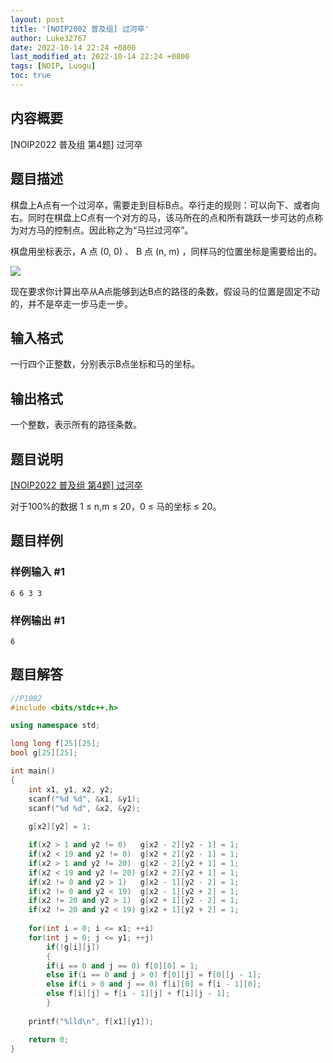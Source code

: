 ```yaml
---
layout: post
title: '[NOIP2002 普及组] 过河卒'
author: Luke32767
date: 2022-10-14 22:24 +0800
last_modified_at: 2022-10-14 22:24 +0800
tags: [NOIP, Luogu]
toc: true
---
```

## 内容概要
[NOIP2022 普及组 第4题] 过河卒

## 题目描述
棋盘上A点有一个过河卒，需要走到目标B点。卒行走的规则：可以向下、或者向右。同时在棋盘上C点有一个对方的马，该马所在的点和所有跳跃一步可达的点称为对方马的控制点。因此称之为“马拦过河卒”。

棋盘用坐标表示，A 点 (0, 0) 、 B 点 (n, m) ，同样马的位置坐标是需要给出的。

![](https://cdn.luogu.com.cn/upload/image_hosting/vg6k477j.png)

现在要求你计算出卒从A点能够到达B点的路径的条数，假设马的位置是固定不动的，并不是卒走一步马走一步。

## 输入格式

一行四个正整数，分别表示B点坐标和马的坐标。

## 输出格式

一个整数，表示所有的路径条数。

## 题目说明

[P1002]: https://www.luogu.com.cn/problem/P1002
[[NOIP2022 普及组 第4题] 过河卒][P1002]

对于100%的数据 1 ≤ n,m ≤ 20，0 ≤ 马的坐标 ≤ 20。

## 题目样例

### 样例输入 #1

```
6 6 3 3
```

### 样例输出 #1

```
6
```

## 题目解答

``` c++
//P1002
#include <bits/stdc++.h>

using namespace std;

long long f[25][25];
bool g[25][25];

int main()
{
    int x1, y1, x2, y2; 
    scanf("%d %d", &x1, &y1);
    scanf("%d %d", &x2, &y2);
    
    g[x2][y2] = 1;

    if(x2 > 1 and y2 != 0)   g[x2 - 2][y2 - 1] = 1;
    if(x2 < 19 and y2 != 0)  g[x2 + 2][y2 - 1] = 1;
    if(x2 > 1 and y2 != 20)  g[x2 - 2][y2 + 1] = 1;
    if(x2 < 19 and y2 != 20) g[x2 + 2][y2 + 1] = 1;
    if(x2 != 0 and y2 > 1)   g[x2 - 1][y2 - 2] = 1;
    if(x2 != 0 and y2 < 19)  g[x2 - 1][y2 + 2] = 1;
    if(x2 != 20 and y2 > 1)  g[x2 + 1][y2 - 2] = 1;
    if(x2 != 20 and y2 < 19) g[x2 + 1][y2 + 2] = 1;
    
    for(int i = 0; i <= x1; ++i) 
	for(int j = 0; j <= y1; ++j) 
	    if(!g[i][j])
	    {
		if(i == 0 and j == 0) f[0][0] = 1;
		else if(i == 0 and j > 0) f[0][j] = f[0][j - 1];
		else if(i > 0 and j == 0) f[i][0] = f[i - 1][0];
		else f[i][j] = f[i - 1][j] + f[i][j - 1];
	    }
	    
    printf("%lld\n", f[x1][y1]);

    return 0;
}
```
